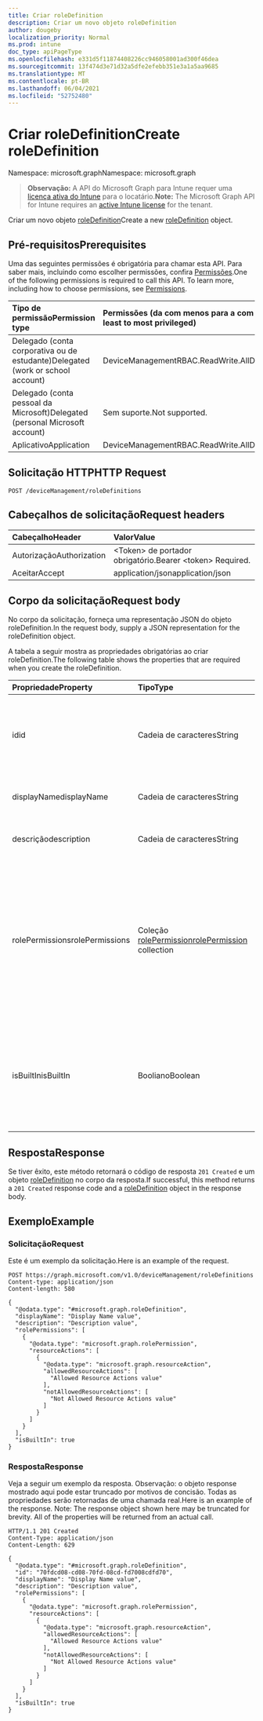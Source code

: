 ```yaml
---
title: Criar roleDefinition
description: Criar um novo objeto roleDefinition
author: dougeby
localization_priority: Normal
ms.prod: intune
doc_type: apiPageType
ms.openlocfilehash: e331d5f11874408226cc946058001ad300f46dea
ms.sourcegitcommit: 13f474d3e71d32a5dfe2efebb351e3a1a5aa9685
ms.translationtype: MT
ms.contentlocale: pt-BR
ms.lasthandoff: 06/04/2021
ms.locfileid: "52752480"
---
```

# <a name="create-roledefinition"></a><span data-ttu-id="92a36-103">Criar roleDefinition</span><span class="sxs-lookup"><span data-stu-id="92a36-103">Create roleDefinition</span></span>

<span data-ttu-id="92a36-104">Namespace: microsoft.graph</span><span class="sxs-lookup"><span data-stu-id="92a36-104">Namespace: microsoft.graph</span></span>

> <span data-ttu-id="92a36-105">**Observação:** A API do Microsoft Graph para Intune requer uma [licença ativa do Intune](https://go.microsoft.com/fwlink/?linkid=839381) para o locatário.</span><span class="sxs-lookup"><span data-stu-id="92a36-105">**Note:** The Microsoft Graph API for Intune requires an [active Intune license](https://go.microsoft.com/fwlink/?linkid=839381) for the tenant.</span></span>

<span data-ttu-id="92a36-106">Criar um novo objeto [roleDefinition](../resources/intune-rbac-roledefinition.md)</span><span class="sxs-lookup"><span data-stu-id="92a36-106">Create a new [roleDefinition](../resources/intune-rbac-roledefinition.md) object.</span></span>

## <a name="prerequisites"></a><span data-ttu-id="92a36-107">Pré-requisitos</span><span class="sxs-lookup"><span data-stu-id="92a36-107">Prerequisites</span></span>
<span data-ttu-id="92a36-p101">Uma das seguintes permissões é obrigatória para chamar esta API. Para saber mais, incluindo como escolher permissões, confira [Permissões](/graph/permissions-reference).</span><span class="sxs-lookup"><span data-stu-id="92a36-p101">One of the following permissions is required to call this API. To learn more, including how to choose permissions, see [Permissions](/graph/permissions-reference).</span></span>

|<span data-ttu-id="92a36-110">Tipo de permissão</span><span class="sxs-lookup"><span data-stu-id="92a36-110">Permission type</span></span>|<span data-ttu-id="92a36-111">Permissões (da com menos para a com mais privilégios)</span><span class="sxs-lookup"><span data-stu-id="92a36-111">Permissions (from least to most privileged)</span></span>|
|:---|:---|
|<span data-ttu-id="92a36-112">Delegado (conta corporativa ou de estudante)</span><span class="sxs-lookup"><span data-stu-id="92a36-112">Delegated (work or school account)</span></span>|<span data-ttu-id="92a36-113">DeviceManagementRBAC.ReadWrite.All</span><span class="sxs-lookup"><span data-stu-id="92a36-113">DeviceManagementRBAC.ReadWrite.All</span></span>|
|<span data-ttu-id="92a36-114">Delegado (conta pessoal da Microsoft)</span><span class="sxs-lookup"><span data-stu-id="92a36-114">Delegated (personal Microsoft account)</span></span>|<span data-ttu-id="92a36-115">Sem suporte.</span><span class="sxs-lookup"><span data-stu-id="92a36-115">Not supported.</span></span>|
|<span data-ttu-id="92a36-116">Aplicativo</span><span class="sxs-lookup"><span data-stu-id="92a36-116">Application</span></span>|<span data-ttu-id="92a36-117">DeviceManagementRBAC.ReadWrite.All</span><span class="sxs-lookup"><span data-stu-id="92a36-117">DeviceManagementRBAC.ReadWrite.All</span></span>|

## <a name="http-request"></a><span data-ttu-id="92a36-118">Solicitação HTTP</span><span class="sxs-lookup"><span data-stu-id="92a36-118">HTTP Request</span></span>
<!-- {
  "blockType": "ignored"
}
-->
``` http
POST /deviceManagement/roleDefinitions
```

## <a name="request-headers"></a><span data-ttu-id="92a36-119">Cabeçalhos de solicitação</span><span class="sxs-lookup"><span data-stu-id="92a36-119">Request headers</span></span>
|<span data-ttu-id="92a36-120">Cabeçalho</span><span class="sxs-lookup"><span data-stu-id="92a36-120">Header</span></span>|<span data-ttu-id="92a36-121">Valor</span><span class="sxs-lookup"><span data-stu-id="92a36-121">Value</span></span>|
|:---|:---|
|<span data-ttu-id="92a36-122">Autorização</span><span class="sxs-lookup"><span data-stu-id="92a36-122">Authorization</span></span>|<span data-ttu-id="92a36-123">&lt;Token&gt; de portador obrigatório.</span><span class="sxs-lookup"><span data-stu-id="92a36-123">Bearer &lt;token&gt; Required.</span></span>|
|<span data-ttu-id="92a36-124">Aceitar</span><span class="sxs-lookup"><span data-stu-id="92a36-124">Accept</span></span>|<span data-ttu-id="92a36-125">application/json</span><span class="sxs-lookup"><span data-stu-id="92a36-125">application/json</span></span>|

## <a name="request-body"></a><span data-ttu-id="92a36-126">Corpo da solicitação</span><span class="sxs-lookup"><span data-stu-id="92a36-126">Request body</span></span>
<span data-ttu-id="92a36-127">No corpo da solicitação, forneça uma representação JSON do objeto roleDefinition.</span><span class="sxs-lookup"><span data-stu-id="92a36-127">In the request body, supply a JSON representation for the roleDefinition object.</span></span>

<span data-ttu-id="92a36-128">A tabela a seguir mostra as propriedades obrigatórias ao criar roleDefinition.</span><span class="sxs-lookup"><span data-stu-id="92a36-128">The following table shows the properties that are required when you create the roleDefinition.</span></span>

|<span data-ttu-id="92a36-129">Propriedade</span><span class="sxs-lookup"><span data-stu-id="92a36-129">Property</span></span>|<span data-ttu-id="92a36-130">Tipo</span><span class="sxs-lookup"><span data-stu-id="92a36-130">Type</span></span>|<span data-ttu-id="92a36-131">Descrição</span><span class="sxs-lookup"><span data-stu-id="92a36-131">Description</span></span>|
|:---|:---|:---|
|<span data-ttu-id="92a36-132">id</span><span class="sxs-lookup"><span data-stu-id="92a36-132">id</span></span>|<span data-ttu-id="92a36-133">Cadeia de caracteres</span><span class="sxs-lookup"><span data-stu-id="92a36-133">String</span></span>|<span data-ttu-id="92a36-134">Chave da entidade.</span><span class="sxs-lookup"><span data-stu-id="92a36-134">Key of the entity.</span></span> <span data-ttu-id="92a36-135">É somente leitura e gerada automaticamente.</span><span class="sxs-lookup"><span data-stu-id="92a36-135">This is read-only and automatically generated.</span></span>|
|<span data-ttu-id="92a36-136">displayName</span><span class="sxs-lookup"><span data-stu-id="92a36-136">displayName</span></span>|<span data-ttu-id="92a36-137">Cadeia de caracteres</span><span class="sxs-lookup"><span data-stu-id="92a36-137">String</span></span>|<span data-ttu-id="92a36-138">Nome de exibição da definição de Função.</span><span class="sxs-lookup"><span data-stu-id="92a36-138">Display Name of the Role definition.</span></span>|
|<span data-ttu-id="92a36-139">descrição</span><span class="sxs-lookup"><span data-stu-id="92a36-139">description</span></span>|<span data-ttu-id="92a36-140">Cadeia de caracteres</span><span class="sxs-lookup"><span data-stu-id="92a36-140">String</span></span>|<span data-ttu-id="92a36-141">Descrição da definição de Função.</span><span class="sxs-lookup"><span data-stu-id="92a36-141">Description of the Role definition.</span></span>|
|<span data-ttu-id="92a36-142">rolePermissions</span><span class="sxs-lookup"><span data-stu-id="92a36-142">rolePermissions</span></span>|<span data-ttu-id="92a36-143">Coleção [rolePermission](../resources/intune-rbac-rolepermission.md)</span><span class="sxs-lookup"><span data-stu-id="92a36-143">[rolePermission](../resources/intune-rbac-rolepermission.md) collection</span></span>|<span data-ttu-id="92a36-144">Lista de Permissões de Função que esta função está autorizada a executar.</span><span class="sxs-lookup"><span data-stu-id="92a36-144">List of Role Permissions this role is allowed to perform.</span></span> <span data-ttu-id="92a36-145">Elas devem corresponder ao actionName definido como parte de rolePermission.</span><span class="sxs-lookup"><span data-stu-id="92a36-145">These must match the actionName that is defined as part of the rolePermission.</span></span>|
|<span data-ttu-id="92a36-146">isBuiltIn</span><span class="sxs-lookup"><span data-stu-id="92a36-146">isBuiltIn</span></span>|<span data-ttu-id="92a36-147">Booliano</span><span class="sxs-lookup"><span data-stu-id="92a36-147">Boolean</span></span>|<span data-ttu-id="92a36-148">Tipo de Função.</span><span class="sxs-lookup"><span data-stu-id="92a36-148">Type of Role.</span></span> <span data-ttu-id="92a36-149">Defina como True se for uma definição de função interna ou como False se for uma definição de função personalizada.</span><span class="sxs-lookup"><span data-stu-id="92a36-149">Set to True if it is built-in, or set to False if it is a custom role definition.</span></span>|



## <a name="response"></a><span data-ttu-id="92a36-150">Resposta</span><span class="sxs-lookup"><span data-stu-id="92a36-150">Response</span></span>
<span data-ttu-id="92a36-151">Se tiver êxito, este método retornará o código de resposta `201 Created` e um objeto [roleDefinition](../resources/intune-rbac-roledefinition.md) no corpo da resposta.</span><span class="sxs-lookup"><span data-stu-id="92a36-151">If successful, this method returns a `201 Created` response code and a [roleDefinition](../resources/intune-rbac-roledefinition.md) object in the response body.</span></span>

## <a name="example"></a><span data-ttu-id="92a36-152">Exemplo</span><span class="sxs-lookup"><span data-stu-id="92a36-152">Example</span></span>

### <a name="request"></a><span data-ttu-id="92a36-153">Solicitação</span><span class="sxs-lookup"><span data-stu-id="92a36-153">Request</span></span>
<span data-ttu-id="92a36-154">Este é um exemplo da solicitação.</span><span class="sxs-lookup"><span data-stu-id="92a36-154">Here is an example of the request.</span></span>
``` http
POST https://graph.microsoft.com/v1.0/deviceManagement/roleDefinitions
Content-type: application/json
Content-length: 580

{
  "@odata.type": "#microsoft.graph.roleDefinition",
  "displayName": "Display Name value",
  "description": "Description value",
  "rolePermissions": [
    {
      "@odata.type": "microsoft.graph.rolePermission",
      "resourceActions": [
        {
          "@odata.type": "microsoft.graph.resourceAction",
          "allowedResourceActions": [
            "Allowed Resource Actions value"
          ],
          "notAllowedResourceActions": [
            "Not Allowed Resource Actions value"
          ]
        }
      ]
    }
  ],
  "isBuiltIn": true
}
```

### <a name="response"></a><span data-ttu-id="92a36-155">Resposta</span><span class="sxs-lookup"><span data-stu-id="92a36-155">Response</span></span>
<span data-ttu-id="92a36-p105">Veja a seguir um exemplo da resposta. Observação: o objeto response mostrado aqui pode estar truncado por motivos de concisão. Todas as propriedades serão retornadas de uma chamada real.</span><span class="sxs-lookup"><span data-stu-id="92a36-p105">Here is an example of the response. Note: The response object shown here may be truncated for brevity. All of the properties will be returned from an actual call.</span></span>
``` http
HTTP/1.1 201 Created
Content-Type: application/json
Content-Length: 629

{
  "@odata.type": "#microsoft.graph.roleDefinition",
  "id": "70fdcd08-cd08-70fd-08cd-fd7008cdfd70",
  "displayName": "Display Name value",
  "description": "Description value",
  "rolePermissions": [
    {
      "@odata.type": "microsoft.graph.rolePermission",
      "resourceActions": [
        {
          "@odata.type": "microsoft.graph.resourceAction",
          "allowedResourceActions": [
            "Allowed Resource Actions value"
          ],
          "notAllowedResourceActions": [
            "Not Allowed Resource Actions value"
          ]
        }
      ]
    }
  ],
  "isBuiltIn": true
}
```




